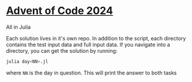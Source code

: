 # [Advent of Code 2024](https://adventofcode.com/2024/)

All in Julia

Each solution lives in it's own repo.
In addition to the script, each directory contains the test input data and full input data.
If you navigate into a directory, you can get the solution by running:
```bash
julia day<NN>.jl
```
where `NN` is the day in question.
This will print the answer to both tasks
